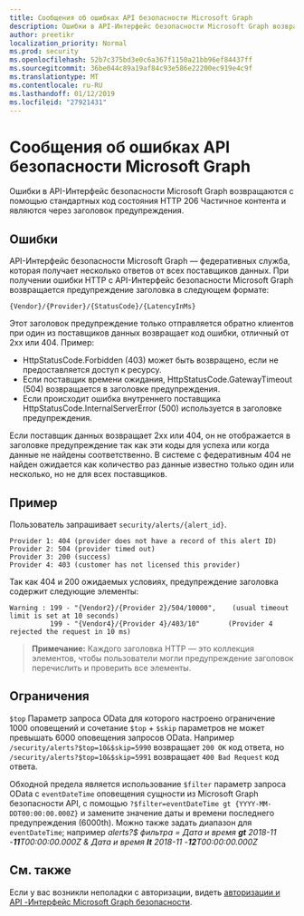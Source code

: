 ```yaml
---
title: Сообщения об ошибках API безопасности Microsoft Graph
description: Ошибки в API-Интерфейс безопасности Microsoft Graph возвращаются с помощью стандартных код состояния HTTP 206 Частичное контента и являются через заголовок предупреждения.
author: preetikr
localization_priority: Normal
ms.prod: security
ms.openlocfilehash: 52b7c375bd3e0c6a367f1150a21bb96ef84437ff
ms.sourcegitcommit: 36be044c89a19af84c93e586e22200ec919e4c9f
ms.translationtype: MT
ms.contentlocale: ru-RU
ms.lasthandoff: 01/12/2019
ms.locfileid: "27921431"
---
```

# <a name="microsoft-graph-security-api-error-responses"></a>Сообщения об ошибках API безопасности Microsoft Graph

Ошибки в API-Интерфейс безопасности Microsoft Graph возвращаются с помощью стандартных код состояния HTTP 206 Частичное контента и являются через заголовок предупреждения.

## <a name="errors"></a>Ошибки

API-Интерфейс безопасности Microsoft Graph — федеративных служба, которая получает несколько ответов от всех поставщиков данных. При получении ошибки HTTP с API-Интерфейс безопасности Microsoft Graph возвращается предупреждение заголовка в следующем формате:<!-- { "blockType": "ignored" } -->

```http
{Vendor}/{Provider}/{StatusCode}/{LatencyInMs}
```

Этот заголовок предупреждение только отправляется обратно клиентов при один из поставщиков данных возвращает код ошибки, отличный от 2xx или 404. Пример:

- HttpStatusCode.Forbidden (403) может быть возвращено, если не предоставляется доступ к ресурсу.
- Если поставщик времени ожидания, HttpStatusCode.GatewayTimeout (504) возвращается в заголовке предупреждения.
- Если происходит ошибка внутреннего поставщика HttpStatusCode.InternalServerError (500) используется в заголовке предупреждения.

Если поставщик данных возвращает 2xx или 404, он не отображается в заголовке предупреждение так как эти коды для успеха или когда данные не найдены соответственно. В системе с федеративным 404 не найден ожидается как количество раз данные известно только один или несколько, но не для всех поставщиков.

## <a name="example"></a>Пример

Пользователь запрашивает `security/alerts/{alert_id}`.

    Provider 1: 404 (provider does not have a record of this alert ID)
    Provider 2: 504 (provider timed out)
    Provider 3: 200 (success)
    Provider 4: 403 (customer has not licensed this provider)

Так как 404 и 200 ожидаемых условиях, предупреждение заголовка содержит следующие элементы:

```HTTP
Warning : 199 - "{Vendor2}/{Provider 2}/504/10000",    (usual timeout limit is set at 10 seconds)
          199 - "{Vendor4}/{Provider 4}/403/10"       (Provider 4 rejected the request in 10 ms)
```

> **Примечание:** Каждого заголовка HTTP — это коллекция элементов, чтобы пользователи могли предупреждение заголовок перечислить и проверить все элементы.

## <a name="constraints"></a>Ограничения

`$top` Параметр запроса OData для которого настроено ограничение 1000 оповещений и сочетание `$top`  +  `$skip` параметров не может превышать 6000 оповещения запросов OData. Например `/security/alerts?$top=10&$skip=5990` возвращает `200 OK` код ответа, но `/security/alerts?$top=10&$skip=5991` возвращает `400 Bad Request` код ответа.

Обходной предела является использование `$filter` параметр запроса OData с `eventDateTime` оповещения сущности из Microsoft Graph безопасности API, с помощью `?$filter=eventDateTime gt {YYYY-MM-DDT00:00:00.000Z}` и замените значение даты и времени последнего предупреждения (6000th). Можно также задать диапазон для `eventDateTime`; например *alerts?$ фильтра = Дата и время **gt** 2018-11 -**11**T00:00:00.000Z & Дата и время **lt** 2018-11 -**12**T00:00:00.000Z*

## <a name="see-also"></a>См. также

Если у вас возникли неполадки с авторизации, видеть [авторизации и API -Интерфейс Microsoft Graph безопасности](/graph/security-authorization).

